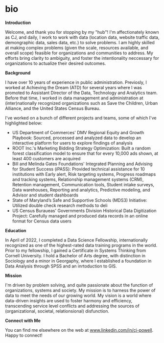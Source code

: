 # bio

**Introduction**

Welcome, and thank you for stopping by my "hub"! I'm affectionately known as CJ, and daily, I work to work with data (location data, website traffic data, demongraphic data, sales data, etc.) to solve problems. I am highly skilled at making complex problems (given the scale, resources available, and overall scope) feasible for organizations and communities to address. My efforts bring clarity to ambiguity, and foster the intentionality neccessary for organizations to actualize their desired outcomes.

**Background**

I have over 10 years of experience in public administration. Previosly, I worked at Achieving the Dream (ATD) for several years where I was promoted to Assistant Director of the Data, Technology and Analytics team. Before that time, I worked in data management and administration at (inter)nationally recognized organizations such as Save the Children, Urban Alliance, and the United States Census Bureau. 

I've worked on a bunch of different projects and teams, some of which I've highlighted below:

* US Department of Commerces' DMV Regional Equity and Growth Playbook: Sourced, processed and analyzed data to develop an interactive platform for users to explore findings of analysis
* ROOT Inc.'s Marketing Bidding Strategy Optimization: Built a random forest classification model to ensure that for every 10,000 ads shown, at least 400 customers are acquired
* Bill and Melinda Gates Foundations' Integrated Planning and Advising for Student Success (iPASS): Provided technical assistance for 10 institutions with Early alert, Risk targeting systems, Progress roadmaps and tracking systems, Relationship management systems (CRM), Retention management, Communication tools, Student intake surveys, Data warehouses, Reporting and analytics, Predictive modeling, and Advisor and student dashboards
* State of Maryland’s Safe and Supportive Schools (MDS3) Initiative: Utilized double check research methods to deli
* US Census Buraueas' Governments Division Historical Data Digitization Project: Carefully managed and produced data records in an online format for Census data users

**Education**

In April of 2022, I completed a Data Science Fellowship, internationally recognized as one of the highest-rated data training programs in the world. Prior to my fellowship, I gained a Certificate in Systems Thinking from Cornell University. I hold a Bachelor of Arts degree, with distinction in Sociology and a minor in Georgaphy, where I established a foundation in Data Analysis through SPSS and an inrtoduction to GIS.

**Mission**

I'm driven by problem solving, and quite passionate about the function of organizations, systems and society. My mission is to harness the power of data to meet the needs of our growing world. My vision is a world where data-driven insights are used to foster harmony and efficiency, transcending service level conflicts and addressing the sources of (organizational, societal, relationsional) disfunction.

**Connect with Me**

You can find me elsewhere on the web at www.linkedin.com/in/cj-powell. Happy to connect!

